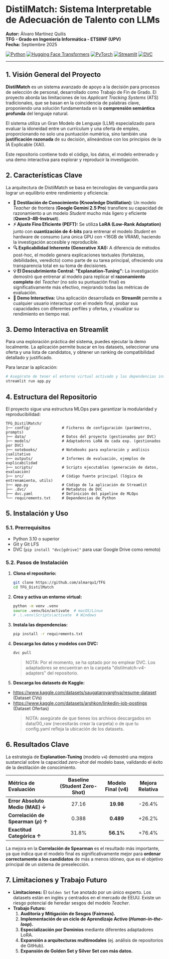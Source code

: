 # DistilMatch: Sistema Interpretable de Adecuación de Talento con LLMs

**Autor:** Álvaro Martínez Quilis  
**TFG - Grado en Ingeniería Informática - ETSIINF (UPV)**  
**Fecha:** Septiembre 2025

[![Python](https://img.shields.io/badge/Python-3.11-3776AB.svg?style=flat&logo=python&logoColor=white)](https://www.python.org)
[![Hugging Face Transformers](https://img.shields.io/badge/%F0%9F%A4%97%20Hugging%20Face-PEFT-yellow)](https://huggingface.co/docs/peft/index)
[![PyTorch](https://img.shields.io/badge/PyTorch-%23EE4C2C.svg?style=flat&logo=PyTorch&logoColor=white)](https://pytorch.org/)
[![Streamlit](https://img.shields.io/badge/Streamlit-App-FF4B4B?logo=streamlit)](https://streamlit.io/)
[![DVC](https://img.shields.io/badge/DVC-Data%20Version%20Control-blue?style=flat&logo=dvc)](https://dvc.org/)

---

## 1. Visión General del Proyecto

**DistilMatch** es un sistema avanzado de apoyo a la decisión para procesos de selección de personal, desarrollado como Trabajo de Fin de Grado. El proyecto aborda las limitaciones de los *Applicant Tracking Systems* (ATS) tradicionales, que se basan en la coincidencia de palabras clave, proponiendo una solución fundamentada en la **comprensión semántica profunda** del lenguaje natural.

El sistema utiliza un Gran Modelo de Lenguaje (LLM) especializado para evaluar la idoneidad entre un currículum y una oferta de empleo, proporcionando no solo una puntuación numérica, sino también una **justificación razonada** de su decisión, alineándose con los principios de la IA Explicable (XAI).

Este repositorio contiene todo el código, los datos, el modelo entrenado y una demo interactiva para explorar y reproducir la investigación.

## 2. Características Clave

La arquitectura de DistilMatch se basa en tecnologías de vanguardia para lograr un equilibrio entre rendimiento y eficiencia:

*   **🧠 Destilación de Conocimiento (Knowledge Distillation):** Un modelo *Teacher* de frontera (**Google Gemini 2.5 Pro**) transfiere su capacidad de razonamiento a un modelo *Student* mucho más ligero y eficiente (**Qwen3-4B-Instruct**).
*   **⚡ Ajuste Fino Eficiente (PEFT):** Se utiliza **LoRA (Low-Rank Adaptation)** junto con **cuantización de 4-bits** para entrenar el modelo *Student* en hardware de consumo (una única GPU con <16GB de VRAM), haciendo la investigación accesible y reproducible.
*   **🔍 Explicabilidad Inherente (Generative XAI):** A diferencia de métodos post-hoc, el modelo genera explicaciones textuales (fortalezas, debilidades, veredicto) como parte de su tarea principal, ofreciendo una transparencia total en su toma de decisiones.
*   **💡 El Descubrimiento Central: "Explanation-Tuning":** La investigación demostró que entrenar al modelo para replicar el **razonamiento completo** del *Teacher* (no solo su puntuación final) es significativamente más efectivo, mejorando todas las métricas de evaluación.
*   **🧪 Demo Interactiva:** Una aplicación desarrollada en **Streamlit** permite a cualquier usuario interactuar con el modelo final, probar sus capacidades con diferentes perfiles y ofertas, y visualizar su rendimiento en tiempo real.

## 3. Demo Interactiva en Streamlit

Para una exploración práctica del sistema, puedes ejecutar la demo localmente. La aplicación permite buscar en los datasets, seleccionar una oferta y una lista de candidatos, y obtener un ranking de compatibilidad detallado y justificado.

Para lanzar la aplicación:
```bash
# Asegúrate de tener el entorno virtual activado y las dependencias instaladas
streamlit run app.py
```

## 4. Estructura del Repositorio

El proyecto sigue una estructura MLOps para garantizar la modularidad y reproducibilidad:
```
TFG_DistilMatch/
├── config/              # Ficheros de configuración (parámetros, prompts)
├── data/                # Datos del proyecto (gestionados por DVC)
├── models/              # Adaptadores LoRA de cada exp. (gestionados por DVC)
├── notebooks/           # Notebooks para exploración y análisis cualitativo
├── outputs/             # Informes de evaluación, ejemplos de explicabilidad
├── scripts/             # Scripts ejecutables (generación de datos, evaluación)
├── src/                 # Código fuente principal (lógica de entrenamiento, utils)
├── app.py               # Código de la aplicación de Streamlit
├── .dvc/                # Metadatos de DVC
├── dvc.yaml             # Definición del pipeline de MLOps
└── requirements.txt     # Dependencias de Python
```

## 5. Instalación y Uso

### 5.1. Prerrequisitos
*   Python 3.10 o superior
*   Git y Git LFS
*   DVC (`pip install "dvc[gdrive]"` para usar Google Drive como remoto)

### 5.2. Pasos de Instalación
1.  **Clona el repositorio:**
    ```bash
    git clone https://github.com/almarqu1/TFG
    cd TFG_DistilMatch
    ```

2.  **Crea y activa un entorno virtual:**
    ```bash
    python -m venv .venv
    source .venv/bin/activate  # macOS/Linux
    # .\.venv\Scripts\activate  # Windows
    ```

3.  **Instala las dependencias:**
    ```bash
    pip install -r requirements.txt
    ```

4.  **Descarga los datos y modelos con DVC:**
    ```bash
    dvc pull
    ```
    > NOTA: Por el momento, se ha optado por no emplear DVC. Los adaptadores se encuentran en la carpeta "distilmatch-v4-adapters" del repositorio.

5.  **Descarga los datasets de Kaggle:**
*   https://www.kaggle.com/datasets/saugataroyarghya/resume-dataset (Dataset CVs)
*   https://www.kaggle.com/datasets/arshkon/linkedin-job-postings (Dataset Ofertas)
    > NOTA: asegúrate de que tienes los archivos descargados en data/00_raw (necesitarás crear la carpeta) o de que tu config.yaml refleja la ubicación de los datasets.

## 6. Resultados Clave

La estrategia de **Explanation-Tuning** (modelo `v4`) demostró una mejora sustancial sobre la capacidad *zero-shot* del modelo base, validando el éxito de la destilación de conocimiento.

| Métrica de Evaluación | Baseline (Student Zero-Shot) | Modelo Final (v4) | Mejora Relativa |
| :--- | :---: | :---: | :---: |
| **Error Absoluto Medio (MAE) ↓** | 27.16 | **19.98** | -26.4% |
| **Correlación de Spearman ($\rho$) ↑** | 0.388 | **0.489** | +26.2% |
| **Exactitud Categórica ↑** | 31.8% | **56.1%** | +76.4% |

La mejora en la **Correlación de Spearman** es el resultado más importante, ya que indica que el modelo final es significativamente mejor para **ordenar correctamente a los candidatos** de más a menos idóneo, que es el objetivo principal de un sistema de preselección.

## 7. Limitaciones y Trabajo Futuro
*   **Limitaciones:** El `Golden Set` fue anotado por un único experto. Los datasets están en inglés y centrados en el mercado de EEUU. Existe un riesgo potencial de heredar sesgos del modelo *Teacher*.
*   **Trabajo Futuro:**
    1.  **Auditoría y Mitigación de Sesgos (Fairness).**
    2.  **Implementación de un ciclo de Aprendizaje Activo (*Human-in-the-loop*).**
    3.  **Especialización por Dominios** mediante diferentes adaptadores LoRA.
    4.  **Expansión a arquitecturas multimodales** (ej. análisis de repositorios de GitHub).
    5.  **Expansión de Golden Set y Silver Set con más datos.**